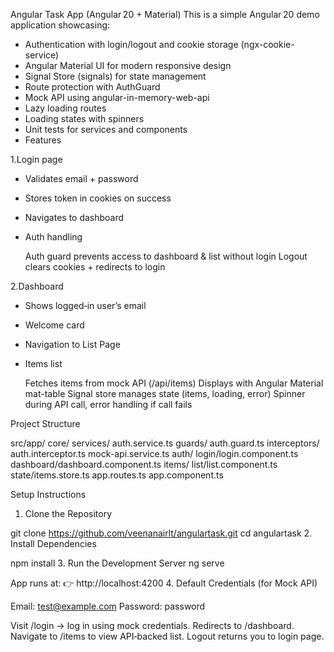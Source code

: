 Angular Task App (Angular 20 + Material)
This is a simple Angular 20 demo application showcasing:

- Authentication with login/logout and cookie storage (ngx-cookie-service)
- Angular Material UI for modern responsive design
- Signal Store (signals) for state management
- Route protection with AuthGuard
- Mock API using angular-in-memory-web-api
- Lazy loading routes
- Loading states with spinners
- Unit tests for services and components
- Features

1.Login page

- Validates email + password
- Stores token in cookies on success
- Navigates to dashboard
- Auth handling

    Auth guard prevents access to dashboard & list without login
    Logout clears cookies + redirects to login


2.Dashboard

- Shows logged‑in user’s email
- Welcome card
- Navigation to List Page
- Items list

  Fetches items from mock API (/api/items)
  Displays with Angular Material mat-table
  Signal store manages state (items, loading, error)
  Spinner during API call, error handling if call fails


Project Structure


src/app/
  core/
    services/
      auth.service.ts
    guards/
      auth.guard.ts
    interceptors/
      auth.interceptor.ts
    mock-api.service.ts
  auth/
    login/login.component.ts
  dashboard/dashboard.component.ts
  items/
    list/list.component.ts
    state/items.store.ts
  app.routes.ts
  app.component.ts


 Setup Instructions
 
1. Clone the Repository


git clone https://github.com/veenanairlt/angulartask.git
cd angulartask
2. Install Dependencies


npm install
3. Run the Development Server
ng serve

App runs at: 👉 http://localhost:4200
4. Default Credentials (for Mock API)


Email: test@example.com
Password: password


Visit /login → log in using mock credentials.
Redirects to /dashboard.
Navigate to /items to view API‑backed list.
Logout returns you to login page.